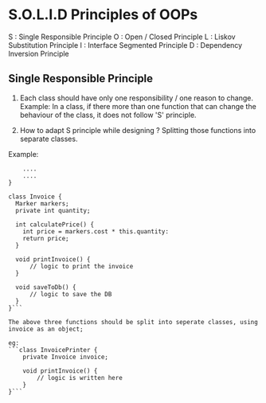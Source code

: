# S.O.L.I.D Principles of OOPs

S : Single Responsible Principle
O : Open / Closed Principle
L : Liskov Substitution Principle
I : Interface Segmented Principle
D : Dependency Inversion Principle

## Single Responsible Principle
1. Each class should have only one responsibility / one reason to change.
Example: In a class, if there more than one function that can change the behaviour of the class, it does not follow 'S' principle.

2. How to adapt S principle while designing ?
Splitting those functions into separate classes.

Example: 
```class Marker {
    ....
    ....
}

class Invoice {
  Marker markers;
  private int quantity;

  int calculatePrice() {
    int price = markers.cost * this.quantity:
    return price;
  }

  void printInvoice() {
      // logic to print the invoice
  }

  void saveToDb() {
      // logic to save the DB
  }
}```

The above three functions should be split into seperate classes, using invoice as an object;

eg:
```class InvoicePrinter {
    private Invoice invoice;

    void printInvoice() {
        // logic is written here
    }
}```

